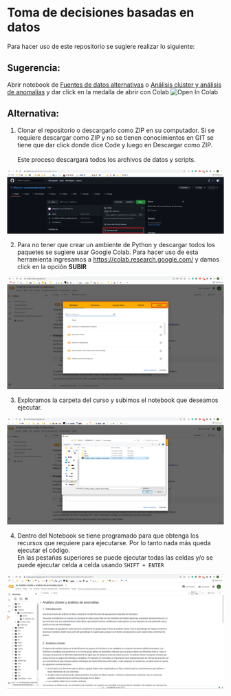# Toma de decisiones basadas en datos

Para hacer uso de este repositorio se sugiere realizar lo siguiente:

## Sugerencia:

Abrir notebook de [Fuentes de datos alternativas](https://github.com/dfbeltran/cursotomadecisiones/blob/main/Fuentes_de_datos_no_tradicionales_.ipynb) o [Análisis clúster y análisis de anomalías](https://github.com/dfbeltran/cursotomadecisiones/blob/main/An%C3%A1lisis_cl%C3%BAster_y_an%C3%A1lisis_de_anomal%C3%ADas.ipynb) y dar click en la medalla de abrir con Colab ![Open In Colab](https://colab.research.google.com/assets/colab-badge.svg)

## Alternativa:

1. Clonar el repositorio o descargarlo como ZIP en su computador. Si se requiere descargar como ZIP y no se tienen conocimientos en GIT se tiene que dar click donde dice Code y luego en  Descargar como ZIP. <br/><br/> Este proceso descargará todos los archivos de datos y scripts.

![clone](./images/clone.png)

2. Para no tener que crear un ambiente de Python y descargar todos los paquetes se sugiere usar Google Colab. Para hacer uso de esta herramienta ingresamos a https://colab.research.google.com/ y damos click en la opción **SUBIR**

![start](./images/start_colab.png)

3. Exploramos la carpeta del curso y subimos el notebook que deseamos ejecutar. 

![upload](./images/upload.png)

4. Dentro del Notebook se tiene programado para que obtenga los recursos que requiere para ejecutarse. Por lo tanto nada más queda ejecutar el código. <br/> En las pestañas superiores se puede ejecutar todas las celdas y/o se puede ejecutar celda a celda usando `SHIFT + ENTER`

![done](./images/done.png)
